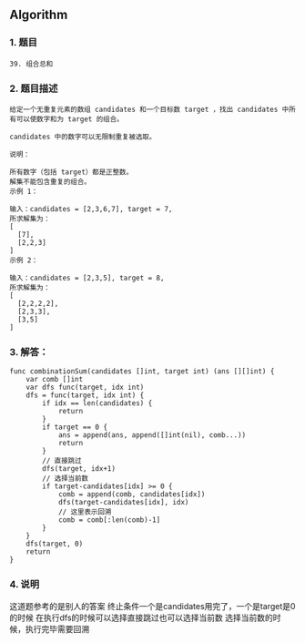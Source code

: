 ## Algorithm
### 1. 题目
```
39. 组合总和
```
### 2. 题目描述
```
给定一个无重复元素的数组 candidates 和一个目标数 target ，找出 candidates 中所有可以使数字和为 target 的组合。

candidates 中的数字可以无限制重复被选取。

说明：

所有数字（包括 target）都是正整数。
解集不能包含重复的组合。 
示例 1：

输入：candidates = [2,3,6,7], target = 7,
所求解集为：
[
  [7],
  [2,2,3]
]
示例 2：

输入：candidates = [2,3,5], target = 8,
所求解集为：
[
  [2,2,2,2],
  [2,3,3],
  [3,5]
]
```

### 3. 解答：
```golang
func combinationSum(candidates []int, target int) (ans [][]int) {
	var comb []int
	var dfs func(target, idx int)
	dfs = func(target, idx int) {
		if idx == len(candidates) {
			return
		}
		if target == 0 {
			ans = append(ans, append([]int(nil), comb...))
			return
		}
		// 直接跳过
		dfs(target, idx+1)
		// 选择当前数
		if target-candidates[idx] >= 0 {
			comb = append(comb, candidates[idx])
			dfs(target-candidates[idx], idx)
			// 这里表示回溯
			comb = comb[:len(comb)-1]
		}
	}
	dfs(target, 0)
	return
}
```
### 4. 说明
这道题参考的是别人的答案
终止条件一个是candidates用完了，一个是target是0的时候
在执行dfs的时候可以选择直接跳过也可以选择当前数
选择当前数的时候，执行完毕需要回溯